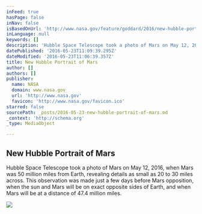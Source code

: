 ```yaml
---
inFeed: true
hasPage: false
inNav: false
isBasedOnUrl: 'http://www.nasa.gov/feature/goddard/2016/new-hubble-portrait-of-mars'
inLanguage: null
keywords: []
description: 'Hubble Space Telescope took a photo of Mars on May 12, 2016, when Mars was 50 million miles from Earth, revealing details as small as 20 to 30 miles across. This observation was made just a few days before Mars opposition, when the sun and Mars will be on exact opposite sides of Earth, and when Mars will be at a distance of 47.4 million miles.'
datePublished: '2016-05-23T11:09:39.295Z'
dateModified: '2016-05-23T11:06:39.357Z'
title: New Hubble Portrait of Mars
author: []
authors: []
publisher:
  name: NASA
  domain: www.nasa.gov
  url: 'http://www.nasa.gov'
  favicon: 'http://www.nasa.gov/favicon.ico'
starred: false
sourcePath: _posts/2016-05-23-new-hubble-portrait-of-mars.md
_context: 'http://schema.org'
_type: MediaObject

---
```

<article style=""><h1>New Hubble Portrait of Mars</h1><p>Hubble Space Telescope took a photo of Mars on May 12, 2016, when Mars was 50 million miles from Earth, revealing details as small as 20 to 30 miles across. This observation was made just a few days before Mars opposition, when the sun and Mars will be on exact opposite sides of Earth, and when Mars will be at a distance of 47.4 million miles.</p><img src="http://www.nasa.gov/sites/default/files/thumbnails/image/hs-2016-15-a-full_tif_for_promo.jpg" /></article>